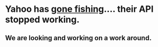 # Yahoo has [gone fishing](http://www.financial-hacker.com/bye-yahoo-and-thank-you-for-the-fish/).... their API stopped working.

## We are looking and working on a work around.
